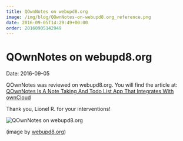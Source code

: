 ```yaml
---
title: QOwnNotes on webupd8.org
image: /img/blog/QOwnNotes-on-webupd8.org_reference.png
date: 2016-09-05T14:29:49+00:00
order: 20160905142949
---
```


# QOwnNotes on webupd8.org

<v-subheader class="blog">Date: 2016-09-05</v-subheader>

QOwnNotes was reviewed on webupd8.org. You will find the article at: [QOwnNotes Is A Note Taking And Todo List App That Integrates With ownCloud](http://www.webupd8.org/2016/09/qownnotes-is-note-taking-and-todo-list.html)

Thank you, Lionel R. for your interventions!

 ![QOwnNotes on webupd8.org](/img/blog/QOwnNotes-on-webupd8.org_reference.png "QOwnNotes on webupd8.org")
 
 (image by [webupd8.org](http://www.webupd8.org/))